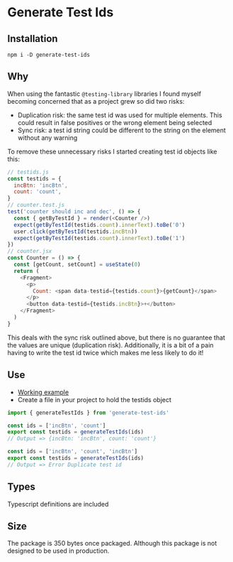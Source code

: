 # Generate Test Ids

## Installation

`npm i -D generate-test-ids`

## Why

When using the fantastic `@testing-library` libraries I found myself becoming concerned that as a project grew so did two risks:

- Duplication risk: the same test id was used for multiple elements. This could result in false positives or the wrong element being selected
- Sync risk: a test id string could be different to the string on the element without any warning

To remove these unnecessary risks I started creating test id objects like this:

```javascript
// testids.js
const testids = {
  incBtn: 'incBtn',
  count: 'count',
}
// counter.test.js
test('counter should inc and dec', () => {
  const { getByTestId } = render(<Counter />)
  expect(getByTestId(testids.count).innerText).toBe('0')
  user.click(getByTestId(testids.incBtn))
  expect(getByTestId(testids.count).innerText).toBe('1')
})
// counter.jsx
const Counter = () => {
  const [getCount, setCount] = useState(0)
  return (
    <Fragment>
      <p>
        Count: <span data-testid={testids.count}>{getCount}</span>
      </p>
      <button data-testid={testids.incBtn}>+</button>
    </Fragment>
  )
}
```

This deals with the sync risk outlined above, but there is no guarantee that the values are unique (duplication risk). Additionally, it is a bit of a pain having to write the test id twice which makes me less likely to do it!

## Use

- [Working example](https://codesandbox.io/s/generate-test-ids-example-t4ise)
- Create a file in your project to hold the testids object

```javascript
import { generateTestIds } from 'generate-test-ids'

const ids = ['incBtn', 'count']
export const testids = generateTestIds(ids)
// Output => {incBtn: 'incBtn', count: 'count'}

const ids = ['incBtn', 'count', 'incBtn']
export const testids = generateTestIds(ids)
// Output => Error Duplicate test id
```

## Types

Typescript definitions are included

## Size

The package is 350 bytes once packaged. Although this package is not designed to be used in production.
